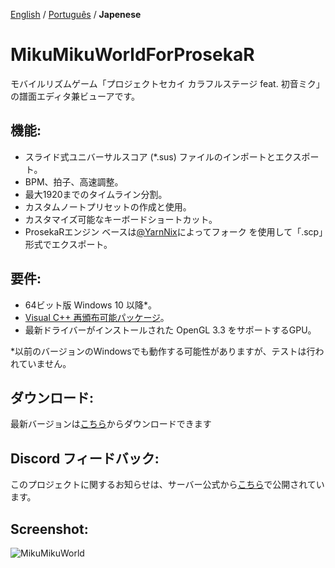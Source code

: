 [English](./README.md) / [Português](./README.br.md) / **Japenese**

# MikuMikuWorldForProsekaR
モバイルリズムゲーム「プロジェクトセカイ カラフルステージ feat. 初音ミク」の譜面エディタ兼ビューアです。

## 機能:
- スライド式ユニバーサルスコア (\*.sus) ファイルのインポートとエクスポート。
- BPM、拍子、高速調整。
- 最大1920までのタイムライン分割。
- カスタムノートプリセットの作成と使用。
- カスタマイズ可能なキーボードショートカット。
- ProsekaRエンジン ベースは[@YarnNix](https://github.com/YarNix/MikuMikuWorld)によってフォーク を使用して「.scp」形式でエクスポート。

## 要件:
- 64ビット版 Windows 10 以降*。
- [Visual C++ 再頒布可能パッケージ](https://aka.ms/vs/17/release/vc_redist.x64.exe)。
- 最新ドライバーがインストールされた OpenGL 3.3 をサポートするGPU。

*以前のバージョンのWindowsでも動作する可能性がありますが、テストは行われていません。

## ダウンロード:
最新バージョンは[こちら](https://github.com/Choccodrize/MikuMikuWorldForProsekaR/releases/tag/v.3.4.1)からダウンロードできます

## Discord フィードバック:
このプロジェクトに関するお知らせは、サーバー公式から[こちら](https://discord.gg/FYMB5wgYDa)で公開されています。

## Screenshot:
![MikuMikuWorld](https://github.com/crash5band/MikuMikuWorld/assets/44091782/ba9dbcdf-fa77-4b44-b5e3-2858a283fce0) 
